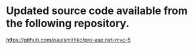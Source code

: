 # Updated source code available from the following repository.

https://github.com/paulsmithkc/pro-asp.net-mvc-5